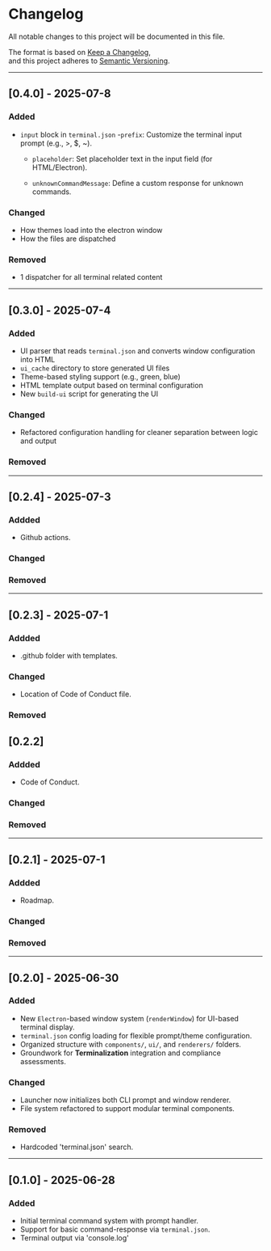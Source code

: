 # Changelog

All notable changes to this project will be documented in this file.

The format is based on [Keep a Changelog](https://keepachangelog.com/en/1.0.0/),  
and this project adheres to [Semantic Versioning](https://semver.org/spec/v2.0.0.html).

---
## [0.4.0] - 2025-07-8
### Added
- `input` block in `terminal.json`
    -`prefix`: Customize the terminal input prompt (e.g., >, $, ~).

    - `placeholder`: Set placeholder text in the input field (for HTML/Electron).

    - `unknownCommandMessage`: Define a custom response for unknown commands.

### Changed
- How themes load into the electron window
- How the files are dispatched

### Removed
- 1 dispatcher for all terminal related content
---

## [0.3.0] - 2025-07-4
### Added
- UI parser that reads `terminal.json` and converts window configuration into HTML
- `ui_cache` directory to store generated UI files
- Theme-based styling support (e.g., green, blue)
- HTML template output based on terminal configuration
- New `build-ui` script for generating the UI

### Changed
- Refactored configuration handling for cleaner separation between logic and output

### Removed

---

## [0.2.4] - 2025-07-3
### Addded
- Github actions.
### Changed

### Removed

---

## [0.2.3] - 2025-07-1
### Addded
- .github folder with templates.
### Changed
- Location of Code of Conduct file.
### Removed

## [0.2.2]
### Addded
- Code of Conduct.
### Changed

### Removed

---

## [0.2.1] - 2025-07-1
### Addded
- Roadmap.
### Changed

### Removed

---

## [0.2.0] - 2025-06-30
### Added
- New `Electron`-based window system (`renderWindow`) for UI-based terminal display.
- `terminal.json` config loading for flexible prompt/theme configuration.
- Organized structure with `components/`, `ui/`, and `renderers/` folders.
- Groundwork for **Terminalization** integration and compliance assessments.

### Changed
- Launcher now initializes both CLI prompt and window renderer.
- File system refactored to support modular terminal components.

### Removed
- Hardcoded 'terminal.json' search.

---

## [0.1.0] - 2025-06-28
### Added
- Initial terminal command system with prompt handler.
- Support for basic command-response via `terminal.json`.
- Terminal output via 'console.log'

